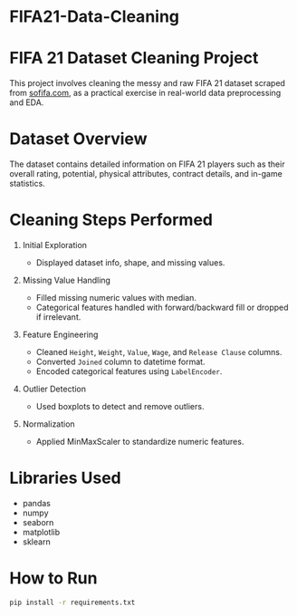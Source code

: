 # FIFA21-Data-Cleaning
# FIFA 21 Dataset Cleaning Project

This project involves cleaning the messy and raw FIFA 21 dataset scraped from [sofifa.com](https://sofifa.com), as a practical exercise in real-world data preprocessing and EDA.

# Dataset Overview
The dataset contains detailed information on FIFA 21 players such as their overall rating, potential, physical attributes, contract details, and in-game statistics.

# Cleaning Steps Performed

1. Initial Exploration
   - Displayed dataset info, shape, and missing values.

2. Missing Value Handling
   - Filled missing numeric values with median.
   - Categorical features handled with forward/backward fill or dropped if irrelevant.

3. Feature Engineering
   - Cleaned `Height`, `Weight`, `Value`, `Wage`, and `Release Clause` columns.
   - Converted `Joined` column to datetime format.
   - Encoded categorical features using `LabelEncoder`.

4. Outlier Detection
   - Used boxplots to detect and remove outliers.

5. Normalization
   - Applied MinMaxScaler to standardize numeric features.

# Libraries Used

- pandas
- numpy
- seaborn
- matplotlib
- sklearn

# How to Run

```bash
pip install -r requirements.txt
